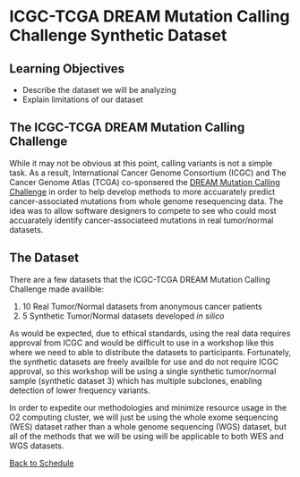 # ICGC-TCGA DREAM Mutation Calling Challenge Synthetic Dataset

## Learning Objectives
- Describe the dataset we will be analyzing
- Explain limitations of our dataset

## The ICGC-TCGA DREAM Mutation Calling Challenge

While it may not be obvious at this point, calling variants is not a simple task. As a result, International Cancer Genome Consortium (ICGC) and The Cancer Genome Atlas (TCGA) co-sponsered the [DREAM Mutation Calling Challenge](https://www.synapse.org/#!Synapse:syn312572/wiki/) in order to help develop methods to more accuarately predict cancer-associated mutations from whole genome resequencing data. The idea was to allow software designers to compete to see who could most accuarately identify cancer-associateed mutations in real tumor/normal datasets.

## The Dataset

There are a few datasets that the ICGC-TCGA DREAM Mutation Calling Challenge made availible:

1) 10 Real Tumor/Normal datasets from anonymous cancer patients
2) 5 Synthetic Tumor/Normal datasets developed *in silico*

As would be expected, due to ethical standards, using the real data requires approval from ICGC and would be difficult to use in a workshop like this where we need to able to distribute the datasets to participants. Fortunately, the synthetic datasets are freely availble for use and do not require ICGC approval, so this workshop will be using a single synthetic tumor/normal sample (synthetic dataset 3) which has multiple subclones, enabling detection of lower frequency variants. 

In order to expedite our methodologies and minimize resource usage in the O2 computing cluster, we will just be using the whole exome sequencing (WES) dataset rather than a whole genome sequencing (WGS) dataset, but all of the methods that we will be using will be applicable to both WES and WGS datasets. 

[Back to Schedule](../schedule/README.md)
